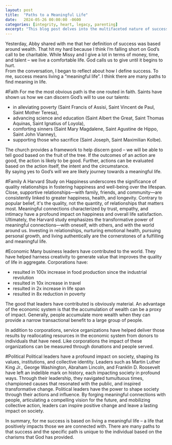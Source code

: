 ```yaml
---
layout: post
title:  "Paths to a Meaningful Life"
date:   2024-05-26 00:00:00 -0600
categories: [integrity, heart, legacy, parenting]
excerpt: "This blog post delves into the multifaceted nature of success and meaningful living, examining it through the lenses of faith, family, economics, and politics. It emphasizes the importance of faith in guiding one's actions towards serving others, highlights the significance of nurturing quality relationships for personal well-being, acknowledges the role of economic contributions in improving societal welfare, and explores the impact of political leadership on shaping collective values and progress. Ultimately, it suggests that living a meaningful life involves positively impacting those around us, with the specific path to success being unique to each individual."
---
```

Yesterday, Abby shared with me that her definition of success was based around wealth.  That hit my hard because I think I’m falling short on God’s call to be charitable.  While Missy and I give a lot in terms of money, time, and talent – we live a comfortable life.  God calls us to give until it begins to hurt.  
From the conversation, I began to reflect about how I define success.  To me, success means living a “meaningful life”.  I think there are many paths to find meaning in life.  

#Faith
For me the most obvious path is the one routed in faith.  Saints have shown us how we can discern God’s will to use our talents:
- in alleviating poverty (Saint Francis of Assisi, Saint Vincent de Paul, Saint Mother Teresa), 
- advancing science and education (Saint Albert the Great, Saint Thomas Aquinas, Saint Ignatius of Loyola), 
- comforting sinners (Saint Mary Magdalene, Saint Agustine de Hippo, Saint John Vianney), 
- supporting those who sacrifice (Saint Joseph, Saint Maximilian Kolbe).  

The church provides a framework to help discern good – we will be able to tell good based on the fruit of the tree.  If the outcomes of an action are good, the action is likely to be good.  Further, actions can be evaluated based on the action itself, the intent and the circumstance.  
By saying yes to God’s will we are likely journey towards a meaningful life. 

#Family
A Harvard Study on Happiness underscores the significance of quality relationships in fostering happiness and well-being over the lifespan. Close, supportive relationships—with family, friends, and community—are consistently linked to greater happiness, health, and longevity.  Contrary to popular belief, it's the quality, not the quantity, of relationships that matters most. Meaningful connections characterized by trust, empathy, and intimacy have a profound impact on happiness and overall life satisfaction.  Ultimately, the Harvard study emphasizes the transformative power of meaningful connections—with oneself, with others, and with the world around us. Investing in relationships, nurturing emotional health, pursuing personal growth, and living authentically are the cornerstones of a fulfilling and meaningful life.

#Economic
Many business leaders have contributed to the world.  They have helped harness creativity to generate value that improves the quality of life in aggregate.  Corporations have:
- resulted in 100x increase in food production since the industrial revolution
- resulted in 10x increase in travel
- resulted in 2x increase in life span
- resulted in 8x reduction in poverty

The good that leaders have contributed is obviously material.  An advantage of the economic system is that the accumulation of wealth can be a proxy of impact.  Generally, people accumulate more wealth when they can provide a narrow transactional benefit to a large group of people.

In addition to corporations, service organizations have helped deliver those results by reallocating resources in the economic system from donors to individuals that have need.  Like corporations the impact of these organizations can be measured through donations and people served.

#Political
Political leaders have a profound impact on society, shaping its values, institutions, and collective identity. Leaders such as Martin Luther King Jr., George Washington, Abraham Lincoln, and Franklin D. Roosevelt have left an indelible mark on history, each impacting society in profound ways. Through their leadership, they navigated tumultuous times, championed causes that resonated with the public, and inspired transformative change.  Political leaders have the power to shape society through their actions and influence. By forging meaningful connections with people, articulating a compelling vision for the future, and mobilizing collective action, leaders can inspire positive change and leave a lasting impact on society.

In summary, for me success is based on living a meaningful life – a life that positively impacts those we are connected with.  There are many paths to that success and the specific path is unique to the individual based on the charisms that God has provided.
